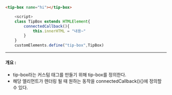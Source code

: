 
```html
<tip-box name="hi"></tip-box>
```

```js
    <script>    
    class TipBox extends HTMLElement{  
        connectedCallback(){  
            this.innerHTML = "내용~"  
        }  
    }  
    customElements.define("tip-box",TipBox)
```

---
#### 개요 :
* tip-box라는 커스텀 태그를 만들기 위해 tip-box를 정의한다.
* 해당 엘리먼트가 렌더링 될 때 원하는 동작을 connectedCallback(){}에 정의할 수 있다.